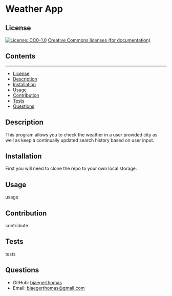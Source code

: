 # Weather App

  ## License
  [![License: CC0-1.0](https://licensebuttons.net/l/zero/1.0/80x15.png)](http://creativecommons.org/publicdomain/zero/1.0/)
  [Creative Commons licenses (for documentation)](http://creativecommons.org/publicdomain/zero/1.0/)

  ## Contents
  ---------
  - [License](#license)
  - [Description](#description)
  - [Installation](#installation)
  - [Usage](#usage)
  - [Contribution](#contribution)
  - [Tests](#tests)
  - [Questions](#questions)

  ## Description
  This program allows you to check the weather in a user provided city as well as keep a continually updated search history based on user input.

  ## Installation
  First you will need to clone the repo to your own local storage. 

  ## Usage
  usage

  ## Contribution
  contriibute

  ## Tests
  tests

  ## Questions
  - GitHub: [bjaegerthomas](https://github.com/bjaegerthomas)
  - Email: bjaegerthomas@gmail.com
